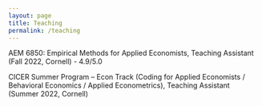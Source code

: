 ```yaml
---
layout: page
title: Teaching
permalink: /teaching
---
```


AEM 6850: Empirical Methods for Applied Economists, Teaching Assistant (Fall 2022, Cornell) - 4.9/5.0

CICER Summer Program – Econ Track (Coding for Applied Economists / Behavioral Economics / Applied Econometrics), Teaching Assistant (Summer 2022, Cornell)
